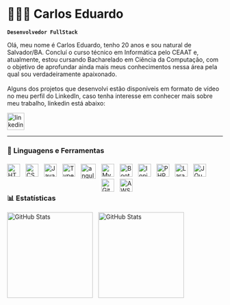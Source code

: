 # 👩🏻‍💻 Carlos Eduardo

**`Desenvolvedor FullStack`**

Olá, meu nome é Carlos Eduardo, tenho 20 anos e sou natural de Salvador/BA. Concluí o curso técnico em Informática pelo CEAAT e, atualmente, estou cursando Bacharelado em Ciência da Computação, com o objetivo de aprofundar ainda mais meus conhecimentos nessa área pela qual sou verdadeiramente apaixonado.
</br>
</br>
Alguns dos projetos que desenvolvi estão disponíveis em formato de vídeo no meu perfil do LinkedIn, caso tenha interesse em conhecer mais sobre meu trabalho, linkedin está abaixo:

<p align="left">
    <a href="www.linkedin.com/in/carlos-eduardo-tecnologia">
        <img 
            height="40px"
            alt="linkedin" 
            title="Meu linkedin" 
            src="https://cdn.jsdelivr.net/gh/devicons/devicon@latest/icons/linkedin/linkedin-original.svg"
        />
    </a>
</p>

---

### 🧰 Linguagens e Ferramentas

<img 
    align="left" 
    alt="HTML"
    title="HTML" 
    width="30px" 
    style="
    padding-right: 10px;
    padding-top:5px;" 
    src="https://cdn.jsdelivr.net/gh/devicons/devicon@latest/icons/html5/html5-original.svg" 
/>
<img 
    align="left" 
    alt="CSS" 
    title="CSS"
    width="30px" 
    style="
    padding-right: 10px;
    padding-top:5px;" 
    src="https://cdn.jsdelivr.net/gh/devicons/devicon@latest/icons/css3/css3-original.svg" 
/>
<img 
    align="left" 
    alt="JavaScript" 
    title="JavaScript"
    width="30px" 
    style="
    padding-right: 10px;
    padding-top:5px;" 
    src="https://cdn.jsdelivr.net/gh/devicons/devicon@latest/icons/javascript/javascript-original.svg" 
/>
<img 
    align="left" 
    alt="TypeScript"
    title="TypeScript" 
    width="30px" 
    style="
    padding-right: 10px;
    padding-top:5px;"  
    src="https://cdn.jsdelivr.net/gh/devicons/devicon@latest/icons/typescript/typescript-original.svg" 
/>
<img 
    align="left" 
    alt="angular"
    title="angular" 
    width="35px" 
    style="
    padding-right: 10px;
    padding-top:5px;" 
    src="https://cdn.jsdelivr.net/gh/devicons/devicon@latest/icons/angular/angular-original.svg" 
/>
<img 
    align="left" 
    alt="MySQL" 
    title="MySQL"
    width="30px" 
    style="
    padding-right: 10px;
    padding-top:5px;" 
    src="https://cdn.jsdelivr.net/gh/devicons/devicon@latest/icons/mysql/mysql-original.svg"
/>
<img 
    align="left" 
    alt="Bootstrap"
    title="Bootstrap" 
    width="30px" 
    style="
    padding-right: 10px;
    padding-top:5px;" 
    src="https://cdn.jsdelivr.net/gh/devicons/devicon@latest/icons/bootstrap/bootstrap-original.svg" 
/>
<img 
    align="left" 
    alt="Ionic" 
    title="Ionic"
    width="30px" 
    style="
    padding-right: 10px;
    padding-top:5px;" 
    src="https://cdn.jsdelivr.net/gh/devicons/devicon@latest/icons/ionic/ionic-original.svg" 
/>
<img 
    align="left" 
    alt="PHP" 
    title="PHP"
    width="30px" 
    style="
    padding-right: 10px;
    padding-top:5px;" 
    src="https://cdn.jsdelivr.net/gh/devicons/devicon@latest/icons/php/php-original.svg" 
/>
<img 
    align="left" 
    alt="Laravel" 
    title="Laravel"
    width="30px" 
    style="
    padding-right: 10px;
    padding-top:5px;"  
    src="https://cdn.jsdelivr.net/gh/devicons/devicon@latest/icons/laravel/laravel-original.svg" 
/>
<img 
    align="left" 
    alt="JQuery" 
    title="JQuery"
    width="30px" 
    style="
    padding-right: 10px;
    padding-top:5px;" 
    src="https://cdn.jsdelivr.net/gh/devicons/devicon@latest/icons/jquery/jquery-original.svg" 
/>
<img 
    align="left" 
    alt="Git" 
    title="Git"
    width="30px" 
    style="
    padding-right: 10px;
    padding-top:5px;" 
    src="https://cdn.jsdelivr.net/gh/devicons/devicon@latest/icons/git/git-original.svg" 
/>
<img 
    align="left" 
    alt="AWS" 
    title="AWS"
    width="30px" 
    style="
    padding-right: 10px;
    padding-top:5px;" 
    src="https://cdn.jsdelivr.net/gh/devicons/devicon@latest/icons/amazonwebservices/amazonwebservices-plain-wordmark.svg" 
/>

<br/>
<br/>
<br/>

### 📊 Estatísticas

<p>
  <img 
    align="left" 
    alt="GitHub Stats" 
    height="200" 
    style="padding-right: 10px;" 
    src="https://github-readme-stats.vercel.app/api?username=Eduardo1679&show_icons=true&theme=tokyonight&locale=pt-br" 
  />

<img 
      align="left" 
      alt="GitHub Stats" 
      height="200" 
      src="https://github-readme-stats.vercel.app/api/top-langs/?username=Eduardo1679&theme=tokyonight&layout=compact&custom_title=Tecnologias&langs_count-0" 
  />
</p>
